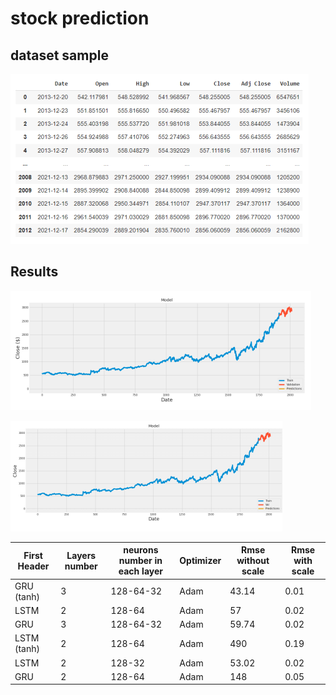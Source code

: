 # stock prediction

## dataset sample

![alt text](https://github.com/smohammadi96/stock_prediction_lstm/blob/main/images/stock_dataset.PNG)



## Results

![alt text](https://github.com/smohammadi96/stock_prediction_lstm/blob/main/images/plot1.PNG)

![alt text](https://github.com/smohammadi96/stock_prediction_lstm/blob/main/images/plot2.PNG)




| First Header  | Layers number | neurons number in each layer | Optimizer | Rmse without scale | Rmse with scale | 
| ------------- | ------------- | ------------- | ------------- | ------------- | ------------- | 
| GRU (tanh)  | 3 | 128-64-32 | Adam | 43.14 | 0.01 |
| LSTM | 2 | 128-64 | Adam | 57 | 0.02 |
| GRU | 3 | 128-64-32 | Adam | 59.74 | 0.02 |
| LSTM (tanh) | 2 | 128-64 | Adam | 490 | 0.19 |
| LSTM | 2 | 128-32 | Adam | 53.02 | 0.02 |
| GRU | 2 | 128-64 | Adam | 148 | 0.05 |
